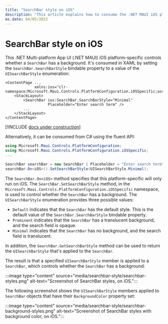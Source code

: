 ```yaml
---
title: "SearchBar style on iOS"
description: "This article explains how to consume the .NET MAUI iOS platform-specific that controls whether a SearchBar has a background."
ms.date: 04/05/2022
---
```


# SearchBar style on iOS

This .NET Multi-platform App UI (.NET MAUI) iOS platform-specific controls whether a `SearchBar` has a background. It's consumed in XAML by setting the `SearchBar.SearchBarStyle` bindable property to a value of the `UISearchBarStyle` enumeration:

```xaml
<ContentPage ...
             xmlns:ios="clr-namespace:Microsoft.Maui.Controls.PlatformConfiguration.iOSSpecific;assembly=Microsoft.Maui.Controls">
    <StackLayout>
        <SearchBar ios:SearchBar.SearchBarStyle="Minimal"
                   Placeholder="Enter search term" />
        ...
    </StackLayout>
</ContentPage>
```

[!INCLUDE [docs under construction](~/includes/preview-note.md)]

Alternatively, it can be consumed from C# using the fluent API:

```csharp
using Microsoft.Maui.Controls.PlatformConfiguration;
using Microsoft.Maui.Controls.PlatformConfiguration.iOSSpecific;
...

SearchBar searchBar = new SearchBar { Placeholder = "Enter search term" };
searchBar.On<iOS>().SetSearchBarStyle(UISearchBarStyle.Minimal);
```

The `SearchBar.On<iOS>` method specifies that this platform-specific will only run on iOS. The `SearchBar.SetSearchBarStyle` method, in the `Microsoft.Maui.Controls.PlatformConfiguration.iOSSpecific` namespace, is used to control whether the `SearchBar` has a background. The `UISearchBarStyle` enumeration provides three possible values:

- `Default` indicates that the `SearchBar` has the default style. This is the default value of the `SearchBar.SearchBarStyle` bindable property.
- `Prominent` indicates that the `SearchBar` has a translucent background, and the search field is opaque.
- `Minimal` indicates that the `SearchBar` has no background, and the search field is translucent.

In addition, the `SearchBar.GetSearchBarStyle` method can be used to return the `UISearchBarStyle` that's applied to the `SearchBar`.

The result is that a specified `UISearchBarStyle` member is applied to a `SearchBar`, which controls whether the `SearchBar` has a background:

:::image type="content" source="media/searchbar-style/searchbar-styles.png" alt-text="Screenshot of SearchBar styles, on iOS.":::

The following screenshot shows the `UISearchBarStyle` members applied to `SearchBar` objects that have their `BackgroundColor` property set:

:::image type="content" source="media/searchbar-style/searchbar-background-styles.png" alt-text="Screenshot of SearchBar styles with background color, on iOS.":::
